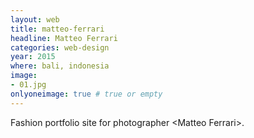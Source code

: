 ```yaml
---
layout: web
title: matteo-ferrari
headline: Matteo Ferrari
categories: web-design
year: 2015
where: bali, indonesia
image:
- 01.jpg
onlyoneimage: true # true or empty
---
```

Fashion portfolio site for photographer &lt;Matteo Ferrari&gt;.
